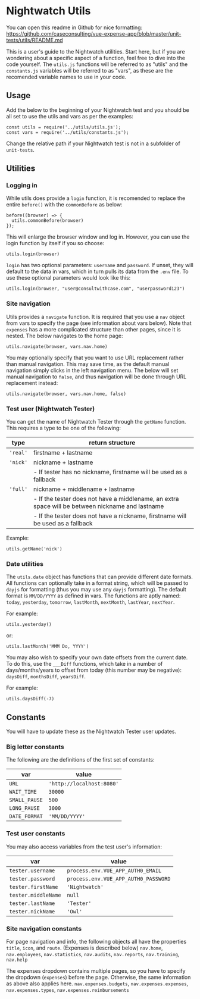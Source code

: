 # Nightwatch Utils

You can open this readme in Github for nice formatting: https://github.com/caseconsulting/vue-expense-app/blob/master/unit-tests/utils/README.md

This is a user's guide to the Nightwatch utilities. Start here, but if you are wondering about a specific aspect of a function, feel free to dive into the code yourself.
The `utils.js` functions will be referred to as "utils" and the `constants.js` variables will be referred to as "vars", as these are the recomended variable names to use in your code.

## Usage

Add the below to the beginning of your Nightwatch test and you should be all set to use the utils and vars as per the examples:

```
const utils = require('../utils/utils.js');
const vars = require('../utils/constants.js');
```

Change the relative path if your Nightwatch test is not in a subfolder of `unit-tests`.

## Utilities

### Logging in

While utils does provide a `login` function, it is recomended to replace the entire `before()` with the `commonBefore` as below:

```
before((browser) => {
  utils.commonBefore(browser)
});
```

This will enlarge the browser window and log in. However, you can use the login function by itself if you so choose:

```
utils.login(browser)
```

`login` has two optional parameters: `username` and `password`. If unset, they will default to the data in vars, which in turn pulls its data from the `.env` file. To use these optional parameters would look like this:

```
utils.login(browser, "user@consultwithcase.com", "userpassword123")
```

### Site navigation

Utils provides a `navigate` function. It is required that you use a `nav` object from vars to specify the page (see information about vars below). Note that `expenses` has a more complicated structure than other pages, since it is nested.
The below navigates to the home page:

```
utils.navigate(browser, vars.nav.home)
```

You may optionally specify that you want to use URL replacement rather than manual navigation. This may save time, as the default manual navigation simply clicks in the left navigation menu. The below will set manual navigation to `false`, and thus navigation will be done through URL replacement instead:

```
utils.navigate(browser, vars.nav.home, false)
```

### Test user (Nightwatch Tester)

You can get the name of Nightwatch Tester through the `getName` function. This requires a type to be one of the following:

| type     | return structure                                                                                 |
| -------- | ------------------------------------------------------------------------------------------------ |
| `'real'` | firstname + lastname                                                                             |
| `'nick'` | nickname + lastname                                                                              |
|          | - If tester has no nickname, firstname will be used as a fallback                                |
| `'full'` | nickname + middlename + lastname                                                                 |
|          | - If the tester does not have a middlename, an extra space will be between nickname and lastname |
|          | - If the tester does not have a nickname, firstname will be used as a fallback                   |

Example:

```
utils.getName('nick')
```

### Date utilities

The `utils.date` object has functions that can provide different date formats. All functions can optionally take in a format string, which will be passed to `dayjs` for formatting (thus you may use any `dayjs` formatting). The default format is `MM/DD/YYYY` as defined in vars. The functions are aptly named:
`today`, `yesterday`, `tomorrow`, `lastMonth`, `nextMonth`, `lastYear`, `nextYear`.

For example:

```
utils.yesterday()
```

or:

```
utils.lastMonth('MMM Do, YYYY')
```

You may also wish to specify your own date offsets from the current date. To do this, use the `___Diff` functions, which take in a number of days/months/years to offset from today (this number may be negative):
`daysDiff`, `monthsDiff`, `yearsDiff`.

For example:

```
utils.daysDiff(-7)
```

## Constants

You will have to update these as the Nightwatch Tester user updates.

### Big letter constants

The following are the definitions of the first set of constants:

| var           | value                     |
| ------------- | ------------------------- |
| `URL`         | `'http://localhost:8080'` |
| `WAIT_TIME`   | `30000`                   |
| `SMALL_PAUSE` | `500`                     |
| `LONG_PAUSE`  | `3000`                    |
| `DATE_FORMAT` | `'MM/DD/YYYY'`            |

### Test user constants

You may also access variables from the test user's information:

| var                 | value                                |
| ------------------- | ------------------------------------ |
| `tester.username`   | `process.env.VUE_APP_AUTH0_EMAIL`    |
| `tester.password`   | `process.env.VUE_APP_AUTH0_PASSWORD` |
| `tester.firstName`  | `'Nightwatch'`                       |
| `tester.middleName` | `null`                               |
| `tester.lastName`   | `'Tester'`                           |
| `tester.nickName`   | `'Owl'`                              |

### Site navigation constants

For page navigation and info, the following objects all have the properties `title`, `icon`, and `route`. (Expenses is described below)
`nav.home`, `nav.employees`, `nav.statistics`, `nav.audits`, `nav.reports`, `nav.training`, `nav.help`

The expenses dropdown contains multiple pages, so you have to specify the dropdown (`expenses`) before the page. Otherwise, the same information as above also applies here.
`nav.expenses.budgets`, `nav.expenses.expenses`, `nav.expenses.types`, `nav.expenses.reimbursements`
